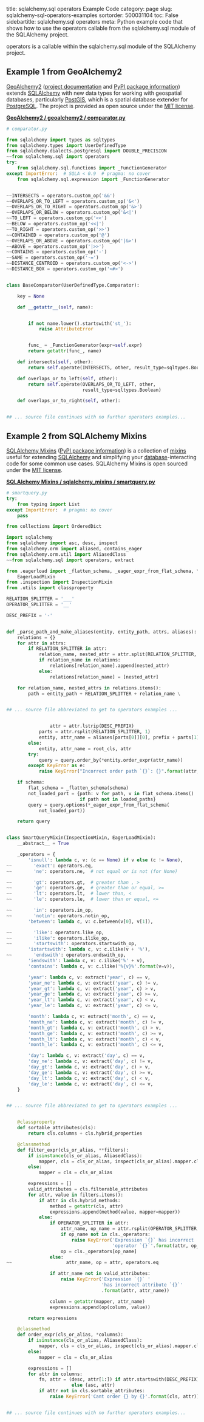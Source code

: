 title: sqlalchemy.sql operators Example Code
category: page
slug: sqlalchemy-sql-operators-examples
sortorder: 500031104
toc: False
sidebartitle: sqlalchemy.sql operators
meta: Python example code that shows how to use the operators callable from the sqlalchemy.sql module of the SQLAlchemy project.


operators is a callable within the sqlalchemy.sql module of the SQLAlchemy project.


## Example 1 from GeoAlchemy2
[GeoAlchemy2](https://github.com/geoalchemy/geoalchemy2)
([project documentation](https://geoalchemy-2.readthedocs.io/en/latest/)
and
[PyPI package information](https://pypi.org/project/GeoAlchemy2/))
extends [SQLAlchemy](/sqlalchemy.html) with new data types for working
with geospatial databases, particularly [PostGIS](http://postgis.net/),
which is a spatial database extender for [PostgreSQL](/postgresql.html).
The project is provided as open source under the
[MIT license](https://github.com/geoalchemy/geoalchemy2/blob/master/COPYING.rst).

[**GeoAlchemy2 / geoalchemy2 / comparator.py**](https://github.com/geoalchemy/geoalchemy2/blob/master/geoalchemy2/./comparator.py)

```python
# comparator.py

from sqlalchemy import types as sqltypes
from sqlalchemy.types import UserDefinedType
from sqlalchemy.dialects.postgresql import DOUBLE_PRECISION
~~from sqlalchemy.sql import operators
try:
    from sqlalchemy.sql.functions import _FunctionGenerator
except ImportError:  # SQLA < 0.9  # pragma: no cover
    from sqlalchemy.sql.expression import _FunctionGenerator


~~INTERSECTS = operators.custom_op('&&')
~~OVERLAPS_OR_TO_LEFT = operators.custom_op('&<')
~~OVERLAPS_OR_TO_RIGHT = operators.custom_op('&>')
~~OVERLAPS_OR_BELOW = operators.custom_op('&<|')
~~TO_LEFT = operators.custom_op('<<')
~~BELOW = operators.custom_op('<<|')
~~TO_RIGHT = operators.custom_op('>>')
~~CONTAINED = operators.custom_op('@')
~~OVERLAPS_OR_ABOVE = operators.custom_op('|&>')
~~ABOVE = operators.custom_op('|>>')
~~CONTAINS = operators.custom_op('-')
~~SAME = operators.custom_op('-=')
~~DISTANCE_CENTROID = operators.custom_op('<->')
~~DISTANCE_BOX = operators.custom_op('<#>')


class BaseComparator(UserDefinedType.Comparator):

    key = None

    def __getattr__(self, name):


        if not name.lower().startswith('st_'):
            raise AttributeError


        func_ = _FunctionGenerator(expr=self.expr)
        return getattr(func_, name)

    def intersects(self, other):
        return self.operate(INTERSECTS, other, result_type=sqltypes.Boolean)

    def overlaps_or_to_left(self, other):
        return self.operate(OVERLAPS_OR_TO_LEFT, other,
                            result_type=sqltypes.Boolean)

    def overlaps_or_to_right(self, other):


## ... source file continues with no further operators examples...

```


## Example 2 from SQLAlchemy Mixins
[SQLAlchemy Mixins](https://github.com/absent1706/sqlalchemy-mixins)
([PyPI package information](https://pypi.org/project/sqlalchemy-mixins/))
is a collection of
[mixins](https://stackoverflow.com/questions/533631/what-is-a-mixin-and-why-are-they-useful)
useful for extending [SQLAlchemy](/sqlalchemy.html) and simplifying
your [database](/databases.html)-interacting code for some common
use cases. SQLAlchemy Mixins is open sourced under the
[MIT license](https://github.com/absent1706/sqlalchemy-mixins/blob/master/LICENSE.txt).

[**SQLAlchemy Mixins / sqlalchemy_mixins / smartquery.py**](https://github.com/absent1706/sqlalchemy-mixins/blob/master/sqlalchemy_mixins/./smartquery.py)

```python
# smartquery.py
try:
    from typing import List
except ImportError:  # pragma: no cover
    pass

from collections import OrderedDict

import sqlalchemy
from sqlalchemy import asc, desc, inspect
from sqlalchemy.orm import aliased, contains_eager
from sqlalchemy.orm.util import AliasedClass
~~from sqlalchemy.sql import operators, extract

from .eagerload import _flatten_schema, _eager_expr_from_flat_schema, \
    EagerLoadMixin
from .inspection import InspectionMixin
from .utils import classproperty

RELATION_SPLITTER = '___'
OPERATOR_SPLITTER = '__'

DESC_PREFIX = '-'


def _parse_path_and_make_aliases(entity, entity_path, attrs, aliases):
    relations = {}
    for attr in attrs:
        if RELATION_SPLITTER in attr:
            relation_name, nested_attr = attr.split(RELATION_SPLITTER, 1)
            if relation_name in relations:
                relations[relation_name].append(nested_attr)
            else:
                relations[relation_name] = [nested_attr]

    for relation_name, nested_attrs in relations.items():
        path = entity_path + RELATION_SPLITTER + relation_name \


## ... source file abbreviated to get to operators examples ...


                attr = attr.lstrip(DESC_PREFIX)
            parts = attr.rsplit(RELATION_SPLITTER, 1)
            entity, attr_name = aliases[parts[0]][0], prefix + parts[1]
        else:
            entity, attr_name = root_cls, attr
        try:
            query = query.order_by(*entity.order_expr(attr_name))
        except KeyError as e:
            raise KeyError("Incorrect order path `{}`: {}".format(attr, e))

    if schema:
        flat_schema = _flatten_schema(schema)
        not_loaded_part = {path: v for path, v in flat_schema.items()
                           if path not in loaded_paths}
        query = query.options(*_eager_expr_from_flat_schema(
            not_loaded_part))

    return query


class SmartQueryMixin(InspectionMixin, EagerLoadMixin):
    __abstract__ = True

    _operators = {
        'isnull': lambda c, v: (c == None) if v else (c != None),
~~        'exact': operators.eq,
~~        'ne': operators.ne,  # not equal or is not (for None)

~~        'gt': operators.gt,  # greater than , >
~~        'ge': operators.ge,  # greater than or equal, >=
~~        'lt': operators.lt,  # lower than, <
~~        'le': operators.le,  # lower than or equal, <=

~~        'in': operators.in_op,
~~        'notin': operators.notin_op,
        'between': lambda c, v: c.between(v[0], v[1]),

~~        'like': operators.like_op,
~~        'ilike': operators.ilike_op,
~~        'startswith': operators.startswith_op,
        'istartswith': lambda c, v: c.ilike(v + '%'),
~~        'endswith': operators.endswith_op,
        'iendswith': lambda c, v: c.ilike('%' + v),
        'contains': lambda c, v: c.ilike('%{v}%'.format(v=v)),

        'year': lambda c, v: extract('year', c) == v,
        'year_ne': lambda c, v: extract('year', c) != v,
        'year_gt': lambda c, v: extract('year', c) > v,
        'year_ge': lambda c, v: extract('year', c) >= v,
        'year_lt': lambda c, v: extract('year', c) < v,
        'year_le': lambda c, v: extract('year', c) <= v,

        'month': lambda c, v: extract('month', c) == v,
        'month_ne': lambda c, v: extract('month', c) != v,
        'month_gt': lambda c, v: extract('month', c) > v,
        'month_ge': lambda c, v: extract('month', c) >= v,
        'month_lt': lambda c, v: extract('month', c) < v,
        'month_le': lambda c, v: extract('month', c) <= v,

        'day': lambda c, v: extract('day', c) == v,
        'day_ne': lambda c, v: extract('day', c) != v,
        'day_gt': lambda c, v: extract('day', c) > v,
        'day_ge': lambda c, v: extract('day', c) >= v,
        'day_lt': lambda c, v: extract('day', c) < v,
        'day_le': lambda c, v: extract('day', c) <= v,
    }


## ... source file abbreviated to get to operators examples ...


    @classproperty
    def sortable_attributes(cls):
        return cls.columns + cls.hybrid_properties

    @classmethod
    def filter_expr(cls_or_alias, **filters):
        if isinstance(cls_or_alias, AliasedClass):
            mapper, cls = cls_or_alias, inspect(cls_or_alias).mapper.class_
        else:
            mapper = cls = cls_or_alias

        expressions = []
        valid_attributes = cls.filterable_attributes
        for attr, value in filters.items():
            if attr in cls.hybrid_methods:
                method = getattr(cls, attr)
                expressions.append(method(value, mapper=mapper))
            else:
                if OPERATOR_SPLITTER in attr:
                    attr_name, op_name = attr.rsplit(OPERATOR_SPLITTER, 1)
                    if op_name not in cls._operators:
                        raise KeyError('Expression `{}` has incorrect '
                                       'operator `{}`'.format(attr, op_name))
                    op = cls._operators[op_name]
                else:
~~                    attr_name, op = attr, operators.eq

                if attr_name not in valid_attributes:
                    raise KeyError('Expression `{}` '
                                   'has incorrect attribute `{}`'
                                   .format(attr, attr_name))

                column = getattr(mapper, attr_name)
                expressions.append(op(column, value))

        return expressions

    @classmethod
    def order_expr(cls_or_alias, *columns):
        if isinstance(cls_or_alias, AliasedClass):
            mapper, cls = cls_or_alias, inspect(cls_or_alias).mapper.class_
        else:
            mapper = cls = cls_or_alias

        expressions = []
        for attr in columns:
            fn, attr = (desc, attr[1:]) if attr.startswith(DESC_PREFIX) \
                        else (asc, attr)
            if attr not in cls.sortable_attributes:
                raise KeyError('Cant order {} by {}'.format(cls, attr))


## ... source file continues with no further operators examples...

```

